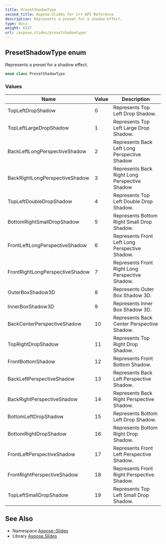 ```yaml
---
title: PresetShadowType
second_title: Aspose.Slides for C++ API Reference
description: Represents a preset for a shadow effect.
type: docs
weight: 6137
url: /aspose.slides/presetshadowtype/
---
```

## PresetShadowType enum


Represents a preset for a shadow effect.

```cpp
enum class PresetShadowType
```

### Values

| Name | Value | Description |
| --- | --- | --- |
| TopLeftDropShadow | 0 | Represents Top Left Drop Shadow. |
| TopLeftLargeDropShadow | 1 | Represents Top Left Large Drop Shadow. |
| BackLeftLongPerspectiveShadow | 2 | Represents Back Left Long Perspective Shadow |
| BackRightLongPerspectiveShadow | 3 | Represents Back Right Long Perspective Shadow |
| TopLeftDoubleDropShadow | 4 | Represents Top Left Double Drop Shadow. |
| BottomRightSmallDropShadow | 5 | Represents Bottom Right Small Drop Shadow. |
| FrontLeftLongPerspectiveShadow | 6 | Represents Front Left Long Perspective Shadow. |
| FrontRightLongPerspectiveShadow | 7 | Represents Front Right Long Perspective Shadow. |
| OuterBoxShadow3D | 8 | Represents Outer Box Shadow 3D. |
| InnerBoxShadow3D | 9 | Represents Inner Box Shadow 3D. |
| BackCenterPerspectiveShadow | 10 | Represents Back Center Perspective Shadow. |
| TopRightDropShadow | 11 | Represents Top Right Drop Shadow. |
| FrontBottomShadow | 12 | Represents Front Bottom Shadow. |
| BackLeftPerspectiveShadow | 13 | Represents Back Left Perspective Shadow. |
| BackRightPerspectiveShadow | 14 | Represents Back Right Perspective Shadow. |
| BottomLeftDropShadow | 15 | Represents Bottom Left Drop Shadow. |
| BottomRightDropShadow | 16 | Represents Bottom Right Drop Shadow. |
| FrontLeftPerspectiveShadow | 17 | Represents Front Left Perspective Shadow. |
| FrontRightPerspectiveShadow | 18 | Represents Front Right Perspective Shadow. |
| TopLeftSmallDropShadow | 19 | Represents Top Left Small Drop Shadow. |

## See Also

* Namespace [Aspose::Slides](../)
* Library [Aspose.Slides](../../)